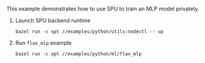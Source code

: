 This example demonstrates how to use SPU to train an MLP model privately.

1. Launch SPU backend runtime
    ```
    bazel run -c opt //examples/python/utils:nodectl -- up
    ```

2. Run `flax_mlp` example
    ```
    bazel run -c opt //examples/python/ml/flax_mlp
    ```
